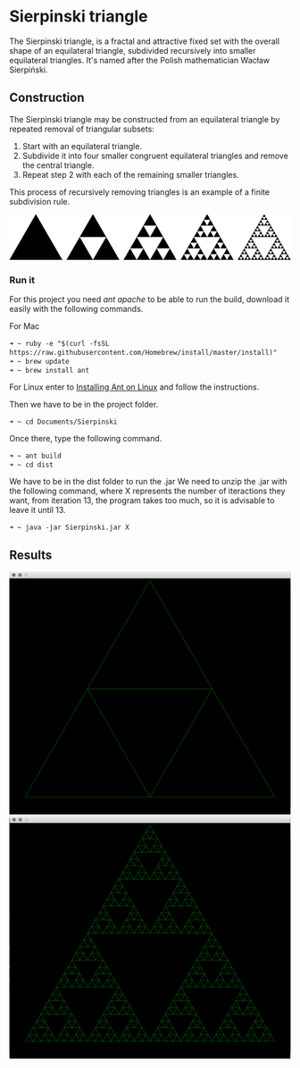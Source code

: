 # Sierpinski triangle

The Sierpinski triangle, is a fractal and attractive fixed set with the overall shape of an equilateral triangle, subdivided recursively into smaller equilateral triangles. It's named after the Polish mathematician Wacław Sierpiński.

## Construction

The Sierpinski triangle may be constructed from an equilateral triangle by repeated removal of triangular subsets:

1. Start with an equilateral triangle.
2. Subdivide it into four smaller congruent equilateral triangles and remove the central triangle.
3. Repeat step 2 with each of the remaining smaller triangles.

This process of recursively removing triangles is an example of a finite subdivision rule.

![Mars Page](Sierpinski.png)

### Run it

For this project you need *ant apache* to be able to run the build, download it easily with the following commands.

For Mac

```
➜ ~ ruby -e "$(curl -fsSL https://raw.githubusercontent.com/Homebrew/install/master/install)"
➜ ~ brew update
➜ ~ brew install ant

```
For Linux enter to [Installing Ant on Linux](http://dita-ot.sourceforge.net/doc/ot-userguide/xhtml/installing/linux_installingant.html) and follow the instructions.

Then we have to be in the project folder.

```
➜ ~ cd Documents/Sierpinski

```

Once there, type the following command. 

```
➜ ~ ant build
➜ ~ cd dist
```
We have to be in the dist folder to run the .jar
We need to unzip the .jar with the following command, where X represents the number of iteractions they want, from iteration 13, the program takes too much, so it is advisable to leave it until 13.
```
➜ ~ java -jar Sierpinski.jar X
```
## Results

![Mars Page](Sierpinski1.png)
![Mars Page](Sierpinski2.png)
